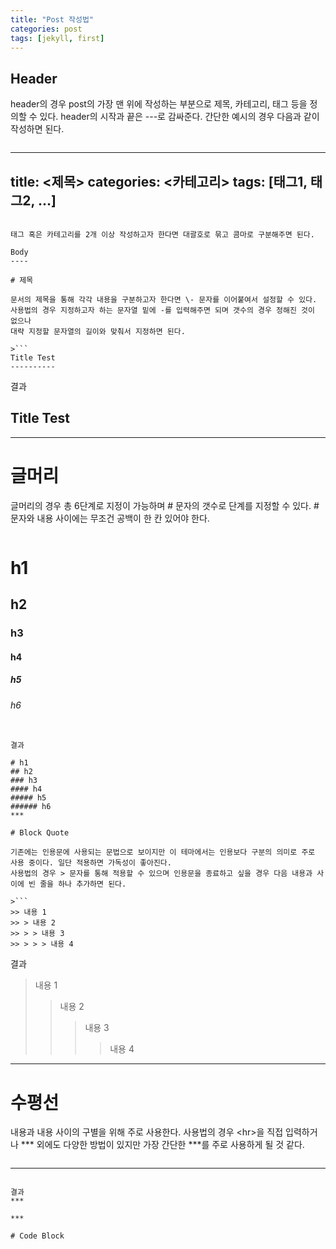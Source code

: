 ```yaml
---
title: "Post 작성법"
categories: post
tags: [jekyll, first]
---
```


Header
------

header의 경우 post의 가장 맨 위에 작성하는 부분으로 제목, 카테고리, 태그 등을 정의할 수 있다.
header의 시작과 끝은 \-\-\-로 감싸준다. 간단한 예시의 경우 다음과 같이 작성하면 된다.

>```
---
title: <제목>
categories: <카테고리>
tags: [태그1, 태그2, ...]
---
```

태그 혹은 카테고리를 2개 이상 작성하고자 한다면 대괄호로 묶고 콤마로 구분해주면 된다.

Body
----

# 제목

문서의 제목을 통해 각각 내용을 구분하고자 한다면 \- 문자를 이어붙여서 설정할 수 있다.
사용법의 경우 지정하고자 하는 문자열 밑에 -를 입력해주면 되며 갯수의 경우 정해진 것이 없으나
대략 지정할 문자열의 길이와 맞춰서 지정하면 된다.

>```
Title Test
----------
```

결과

Title Test
----------
***

# 글머리

글머리의 경우 총 6단계로 지정이 가능하며 # 문자의 갯수로 단계를 지정할 수 있다. # 문자와 내용 사이에는 무조건 공백이 한 칸 있어야 한다.
>```
# h1
## h2
### h3
#### h4
##### h5
###### h6
```

결과

# h1
## h2
### h3
#### h4
##### h5
###### h6
***

# Block Quote

기존에는 인용문에 사용되는 문법으로 보이지만 이 테마에서는 인용보다 구분의 의미로 주로 사용 중이다. 일단 적용하면 가독성이 좋아진다.
사용법의 경우 > 문자를 통해 적용할 수 있으며 인용문을 종료하고 싶을 경우 다음 내용과 사이에 빈 줄을 하나 추가하면 된다.

>```
>> 내용 1
>> > 내용 2
>> > > 내용 3
>> > > > 내용 4
```

결과
> 내용 1
> > 내용 2
> > > 내용 3
> > > > 내용 4

***

# 수평선

내용과 내용 사이의 구별을 위해 주로 사용한다. 사용법의 경우 \<hr\>을 직접 입력하거나 \*\*\* 외에도 다양한 방법이 있지만
가장 간단한 \*\*\*를 주로 사용하게 될 것 같다.

>```
***
```

결과
***

***

# Code Block


